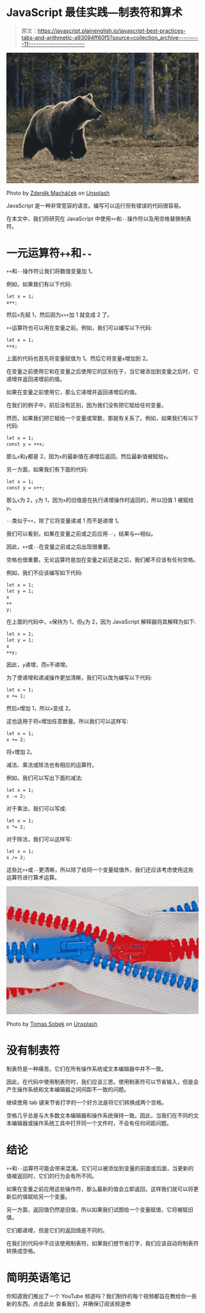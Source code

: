 # JavaScript 最佳实践—制表符和算术

> 原文：<https://javascript.plainenglish.io/javascript-best-practices-tabs-and-arithmetic-a93094ff60f5?source=collection_archive---------11----------------------->

![](img/9501817eac581767a446e66bccb3b343.png)

Photo by [Zdeněk Macháček](https://unsplash.com/@zmachacek?utm_source=medium&utm_medium=referral) on [Unsplash](https://unsplash.com?utm_source=medium&utm_medium=referral)

JavaScript 是一种非常宽容的语言。编写可以运行但有错误的代码很容易。

在本文中，我们将研究在 JavaScript 中使用`++`和`--`操作符以及用空格替换制表符。

# 一元运算符`++`和`--`

`++`和`--`操作符让我们将数值变量加 1。

例如，如果我们有以下代码:

```
let x = 1;
x++;
```

然后`x`先赋 1，然后因为`x++`加 1 就变成 2 了。

`++`运算符也可以用在变量之前。例如，我们可以编写以下代码:

```
let x = 1;
++x;
```

上面的代码也首先将变量赋值为 1。然后它将变量`x`增加到 2。

在变量之前使用它和在变量之后使用它的区别在于，当它被添加到变量之后时，它递增并返回递增前的值。

如果在变量之前使用它，那么它递增并返回递增后的值。

在我们的例子中，前后没有区别，因为我们没有把它赋给任何变量。

然而，如果我们把它赋给一个变量或常数，那就有关系了。例如，如果我们有以下代码:

```
let x = 1;
const y = ++x;
```

那么`x`和`y`都是 2，因为`x`的最新值在递增后返回，然后最新值被赋给`y`。

另一方面，如果我们有下面的代码:

```
let x = 1;
const y = x++;
```

那么`x`为 2，`y`为 1，因为`x`的旧值是在执行递增操作时返回的，所以旧值 1 被赋给`y`。

`--`类似于`++`，除了它将变量递减 1 而不是递增 1。

我们可以看到，如果在变量之前或之后应用`--`，结果与`++`相似。

因此，`++`或`--`在变量之前或之后出现很重要。

空格也很重要。无论运算符是加在变量之前还是之后，我们都不应该有任何空格。

例如，我们不应该编写如下代码:

```
let x = 1;
let y = 1;
x 
++ 
y;
```

在上面的代码中，`x`保持为 1，但`y`为 2，因为 JavaScript 解释器将其解释为如下:

```
let x = 1;
let y = 1;
x
++y;
```

因此，`y`递增，而`x`不递增。

为了使递增和递减操作更加清晰，我们可以改为编写以下代码:

```
let x = 1;
x += 1;
```

然后`x`增加 1，所以`x`变成 2。

这也适用于将`x`增加任意数量。所以我们可以这样写:

```
let x = 1;
x += 2;
```

将`x`增加 2。

减法、乘法或除法也有相应的运算符。

例如，我们可以写出下面的减法:

```
let x = 1;
x -= 2;
```

对于乘法，我们可以写成:

```
let x = 1;
x *= 2;
```

对于除法，我们可以这样写:

```
let x = 1;
x /= 2;
```

这些比`++`或`--`更清晰，所以除了给同一个变量赋值外，我们还应该考虑使用这些运算符进行算术运算。

![](img/f616a35f3bb377ad3d5a964918367368.png)

Photo by [Tomas Sobek](https://unsplash.com/@tomas_nz?utm_source=medium&utm_medium=referral) on [Unsplash](https://unsplash.com?utm_source=medium&utm_medium=referral)

# 没有制表符

制表符是一种痛苦。它们在所有操作系统或文本编辑器中并不一致。

因此，在代码中使用制表符时，我们应该三思。使用制表符可以节省输入，但是会产生操作系统和文本编辑器之间间距不一致的问题。

继续使用 tab 键来节省打字的一个好方法是将它们转换成两个空格。

空格几乎总是与大多数文本编辑器和操作系统保持一致。因此，当我们在不同的文本编辑器或操作系统工具中打开同一个文件时，不会有任何间距问题。

# 结论

`++`和`--`运算符可能会带来混淆。它们可以被添加到变量的前面或后面，当更新的值被返回时，它们的行为会有所不同。

如果在变量之前应用这些操作符，那么最新的值会立即返回，这样我们就可以将更新后的值赋给另一个变量。

另一方面，返回值仍然是旧值，所以如果我们试图给一个变量赋值，它将被赋旧值。

它们都递增，但是它们的返回值是不同的。

在我们的代码中不应该使用制表符。如果我们想节省打字，我们应该自动将制表符转换成空格。

# **简明英语笔记**

你知道我们推出了一个 YouTube 频道吗？我们制作的每个视频都旨在教给你一些新的东西。点击此处 查看我们，并确保订阅该频道😎
